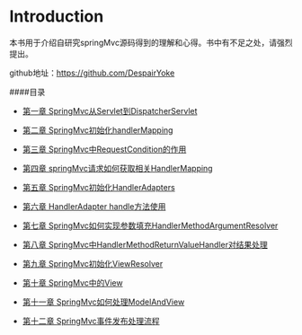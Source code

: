 # Introduction

本书用于介绍自研究springMvc源码得到的理解和心得。书中有不足之处，请强烈提出。

github地址：https://github.com/DespairYoke

####目录

* [第一章 SpringMvc从Servlet到DispatcherServlet](chapter1.md)

* [第二章 SpringMvc初始化handlerMapping](chapter1.md)

* [第三章 SpringMvc中RequestCondition的作用](chapter3.md)

* [第四章 springMvc请求如何获取相关HandlerMapping](chapter4.md)

* [第五章 SpringMvc初始化HandlerAdapters](chapter5.md)

* [第六章 HandlerAdapter handle方法使用](chapter6.md)

* [第七章 SpringMvc如何实现参数填充HandlerMethodArgumentResolver](chapter7.md)

* [第八章 SpringMvc中HandlerMethodReturnValueHandler对结果处理](chapter8.md)

* [第九章 SpringMvc初始化ViewResolver](chapter9.md)

* [第十章 SpringMvc中的View](chapter10.md)

* [第十一章 SpringMvc如何处理ModelAndView](chapter11.md)

* [第十二章 SpringMvc事件发布处理流程](chapter12.md)

  


